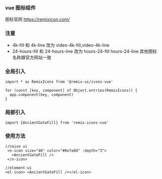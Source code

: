 ### vue 图标组件

图标官网 https://remixicon.com/

### 注意

- 4k-fill 和 4k-line 改为 video-4k-fill,video-4k-line
- 24-hours-fill 和 24-hours-line 改为 hours-24-fill hours-24-line
  其他图标名称跟官方网站一致

### 全局引入

```
import * as RemixIcons from '@remix-ui/icons-vue'

for (const [key, component] of Object.entries(RemixIcons)) {
  app.component(key, component)
}
```

### 局部引入

```
import {AncientGateFill} from 'remix-icons-vue'
```

### 使用方法

```
//naive ui
 <n-icon size="40" color="#0e7a0d" :depth="3">
   <AncientGateFill />
 </n-icon>

//element-ui
<el-icon> <AncientGateFill /></el-icon>

```
